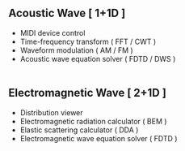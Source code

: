 ## Acoustic Wave [ 1+1D ] ##
- MIDI device control
- Time-frequency transform ( FFT / CWT )
- Waveform modulation ( AM / FM )
- Acoustic wave equation solver ( FDTD / DWS )
<br/></br>
## Electromagnetic Wave [ 2+1D ] ##
- Distribution viewer
- Electromagnetic radiation calculator ( BEM )
- Elastic scattering calculator ( DDA )
- Electromagnetic wave equation solver ( FDTD )

<br/></br>
